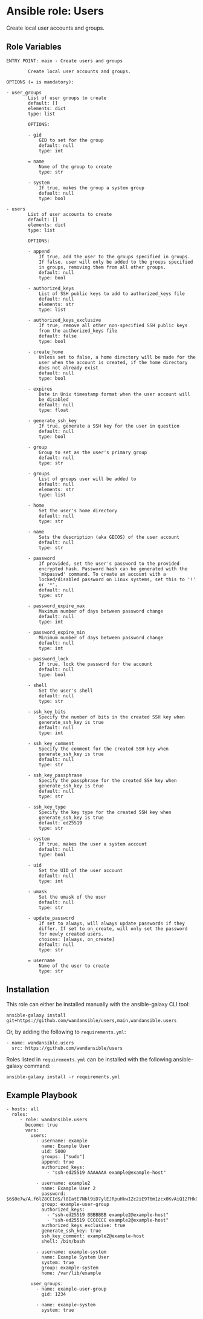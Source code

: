 Ansible role: Users
===================

Create local user accounts and groups.

Role Variables
--------------

```
ENTRY POINT: main - Create users and groups

        Create local user accounts and groups.

OPTIONS (= is mandatory):

- user_groups
        List of user groups to create
        default: []
        elements: dict
        type: list

        OPTIONS:

        - gid
            GID to set for the group
            default: null
            type: int

        = name
            Name of the group to create
            type: str

        - system
            If true, makes the group a system group
            default: null
            type: bool

- users
        List of user accounts to create
        default: []
        elements: dict
        type: list

        OPTIONS:

        - append
            If true, add the user to the groups specified in groups.
            If false, user will only be added to the groups specified
            in groups, removing them from all other groups.
            default: null
            type: bool

        - authorized_keys
            List of SSH public keys to add to authorized_keys file
            default: null
            elements: str
            type: list

        - authorized_keys_exclusive
            If true, remove all other non-specified SSH public keys
            from the authorized_keys file
            default: false
            type: bool

        - create_home
            Unless set to false, a home directory will be made for the
            user when the account is created, if the home directory
            does not already exist
            default: null
            type: bool

        - expires
            Date in Unix timestamp format when the user account will
            be disabled
            default: null
            type: float

        - generate_ssh_key
            If true, generate a SSH key for the user in question
            default: null
            type: bool

        - group
            Group to set as the user's primary group
            default: null
            type: str

        - groups
            List of groups user will be added to
            default: null
            elements: str
            type: list

        - home
            Set the user's home directory
            default: null
            type: str

        - name
            Sets the description (aka GECOS) of the user account
            default: null
            type: str

        - password
            If provided, set the user's password to the provided
            encrypted hash. Password hash can be generated with the
            `mkpasswd' command. To create an account with a
            locked/disabled password on Linux systems, set this to '!'
            or '*'.
            default: null
            type: str

        - password_expire_max
            Maximum number of days between password change
            default: null
            type: int

        - password_expire_min
            Minimum number of days between password change
            default: null
            type: int

        - password_lock
            If true, lock the password for the account
            default: null
            type: bool

        - shell
            Set the user's shell
            default: null
            type: str

        - ssh_key_bits
            Specify the number of bits in the created SSH key when
            generate_ssh_key is true
            default: null
            type: int

        - ssh_key_comment
            Specify the comment for the created SSH key when
            generate_ssh_key is true
            default: null
            type: str

        - ssh_key_passphrase
            Specify the passphrase for the created SSH key when
            generate_ssh_key is true
            default: null
            type: str

        - ssh_key_type
            Specify the key type for the created SSH key when
            generate_ssh_key is true
            default: ed25519
            type: str

        - system
            If true, makes the user a system account
            default: null
            type: bool

        - uid
            Set the UID of the user account
            default: null
            type: int

        - umask
            Set the umask of the user
            default: null
            type: str

        - update_password
            If set to always, will always update passwords if they
            differ. If set to on_create, will only set the password
            for newly created users.
            choices: [always, on_create]
            default: null
            type: str

        = username
            Name of the user to create
            type: str
```

Installation
------------

This role can either be installed manually with the ansible-galaxy CLI tool:

    ansible-galaxy install git+https://github.com/wandansible/users,main,wandansible.users
     
Or, by adding the following to `requirements.yml`:

    - name: wandansible.users
      src: https://github.com/wandansible/users

Roles listed in `requirements.yml` can be installed with the following ansible-galaxy command:

    ansible-galaxy install -r requirements.yml

Example Playbook
----------------

    - hosts: all
      roles:
         - role: wandansible.users
           become: true
           vars:
             users:
               - username: example
                 name: Example User
                 uid: 5000
                 groups: ["sudo"]
                 append: true
                 authorized_keys:
                   - "ssh-ed25519 AAAAAAA example@example-host"
     
               - username: example2
                 name: Example User 2
                 password: $6$0e7w/A.f6lZ8CCId$/l8IatE7Nbl9iD7ylEJRpuHkwIZc2iE9T6m1zcx0KvAiQ12FHkGI0qIZp74apeRzwuDk3BGJOmSqC1zhvP3iM1
                 group: example-user-group
                 authorized_keys:
                   - "ssh-ed25519 BBBBBBB example2@example-host"
                   - "ssh-ed25519 CCCCCCC example2@example-host"
                 authorized_keys_exclusive: true
                 generate_ssh_key: true
                 ssh_key_comment: example2@example-host
                 shell: /bin/bash
     
               - username: example-system
                 name: Example System User
                 system: true
                 group: example-system
                 home: /var/lib/example
     
             user_groups:
               - name: example-user-group
                 gid: 1234
     
               - name: example-system
                 system: true
